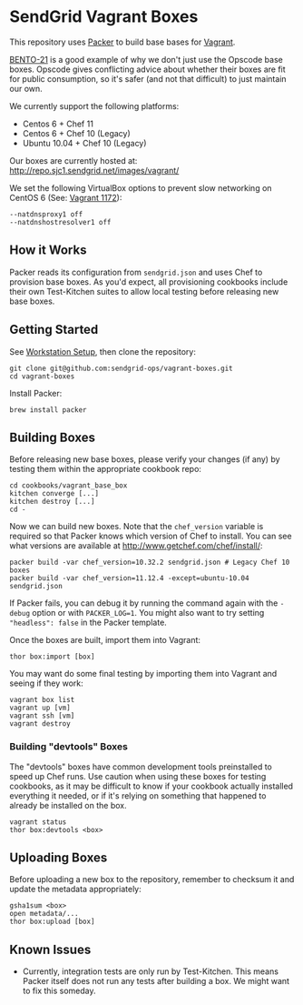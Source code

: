 # SendGrid Vagrant Boxes

This repository uses [Packer](http://www.packer.io) to build base bases for
[Vagrant](http://www.vagrantup.com/).

[BENTO-21](https://tickets.opscode.com/browse/BENTO-21) is a good example of
why we don't just use the Opscode base boxes. Opscode gives conflicting advice
about whether their boxes are fit for public consumption, so it's safer (and
not that difficult) to just maintain our own.

We currently support the following platforms:

- Centos 6 + Chef 11
- Centos 6 + Chef 10 (Legacy)
- Ubuntu 10.04 + Chef 10 (Legacy)

Our boxes are currently hosted at: http://repo.sjc1.sendgrid.net/images/vagrant/

We set the following VirtualBox options to prevent slow networking on CentOS 6
(See: [Vagrant 1172](https://github.com/mitchellh/vagrant/issues/1172)):

    --natdnsproxy1 off
    --natdnshostresolver1 off

## How it Works

Packer reads its configuration from `sendgrid.json` and uses Chef to provision
base boxes. As you'd expect, all provisioning cookbooks include their own
Test-Kitchen suites to allow local testing before releasing new base boxes.

## Getting Started

See [Workstation Setup](https://wiki.sendgrid.net/display/OPS/Workstation+Setup),
then clone the repository:

    git clone git@github.com:sendgrid-ops/vagrant-boxes.git
    cd vagrant-boxes

Install Packer:

    brew install packer

## Building Boxes

Before releasing new base boxes, please verify your changes (if any) by testing
them within the appropriate cookbook repo:

    cd cookbooks/vagrant_base_box
    kitchen converge [...]
    kitchen destroy [...]
    cd -

Now we can build new boxes. Note that the `chef_version` variable is required
so that Packer knows which version of Chef to install. You can see what
versions are available at http://www.getchef.com/chef/install/:

    packer build -var chef_version=10.32.2 sendgrid.json # Legacy Chef 10 boxes
    packer build -var chef_version=11.12.4 -except=ubuntu-10.04 sendgrid.json

If Packer fails, you can debug it by running the command again with the
`-debug` option or with `PACKER_LOG=1`. You might also want to try setting
`"headless": false` in the Packer template.

Once the boxes are built, import them into Vagrant:

    thor box:import [box]

You may want do some final testing by importing them into Vagrant and seeing if
they work:

    vagrant box list
    vagrant up [vm]
    vagrant ssh [vm]
    vagrant destroy

### Building "devtools" Boxes

The "devtools" boxes have common development tools preinstalled to speed up
Chef runs. Use caution when using these boxes for testing cookbooks, as it may
be difficult to know if your cookbook actually installed everything it needed,
or if it's relying on something that happened to already be installed on the
box.

    vagrant status
    thor box:devtools <box>

## Uploading Boxes

Before uploading a new box to the repository, remember to checksum it and
update the metadata appropriately:

    gsha1sum <box>
    open metadata/...
    thor box:upload [box]

## Known Issues

- Currently, integration tests are only run by Test-Kitchen. This means Packer
itself does not run any tests after building a box. We might want to fix this
someday.
